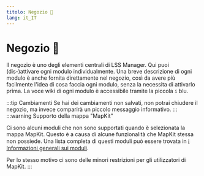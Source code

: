 ```yaml
---
titolo: Negozio 🛒
lang: it_IT
---
```


# Negozio :shopping_cart:

Il negozio è uno degli elementi centrali di LSS Manager. Qui puoi (dis-)attivare ogni modulo individualmente. Una breve descrizione di ogni modulo è anche fornita direttamente nel negozio, così da avere più facilmente l'idea di cosa faccia ogni modulo, senza la necessita di attivarlo prima. La voce wiki di ogni modulo è accessibile tramite la piccola `i` blu.

:::tip Cambiamenti
Se hai dei cambiamenti non salvati, non potrai chiudere il negozio, ma invece comparirà un piccolo messaggio informativo.
:::
:::warning Supporto della mappa "MapKit"

Ci sono alcuni moduli che non sono supportati quando è selezionata la mappa MapKit. Questo è a causa di alcune funzionalità che MapKit stessa non possiede. Una lista completa di questi moduli può essere trovata in [ℹ️ Informazioni generali sui moduli](apps.md).

Per lo stesso motivo ci sono delle minori restrizioni per gli utilizzatori di MapKit.
:::
